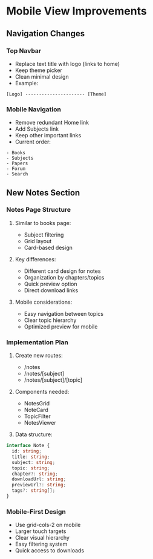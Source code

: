 # Mobile View Improvements

## Navigation Changes

### Top Navbar

- Replace text title with logo (links to home)
- Keep theme picker
- Clean minimal design
- Example:

```
[Logo] ---------------------- [Theme]
```

### Mobile Navigation

- Remove redundant Home link
- Add Subjects link
- Keep other important links
- Current order:

```
- Books
- Subjects
- Papers
- Forum
- Search
```

## New Notes Section

### Notes Page Structure

1. Similar to books page:

   - Subject filtering
   - Grid layout
   - Card-based design

2. Key differences:

   - Different card design for notes
   - Organization by chapters/topics
   - Quick preview option
   - Direct download links

3. Mobile considerations:
   - Easy navigation between topics
   - Clear topic hierarchy
   - Optimized preview for mobile

### Implementation Plan

1. Create new routes:

   - /notes
   - /notes/[subject]
   - /notes/[subject]/[topic]

2. Components needed:

   - NotesGrid
   - NoteCard
   - TopicFilter
   - NotesViewer

3. Data structure:

```typescript
interface Note {
  id: string;
  title: string;
  subject: string;
  topic: string;
  chapter?: string;
  downloadUrl: string;
  previewUrl?: string;
  tags?: string[];
}
```

### Mobile-First Design

- Use grid-cols-2 on mobile
- Larger touch targets
- Clear visual hierarchy
- Easy filtering system
- Quick access to downloads
